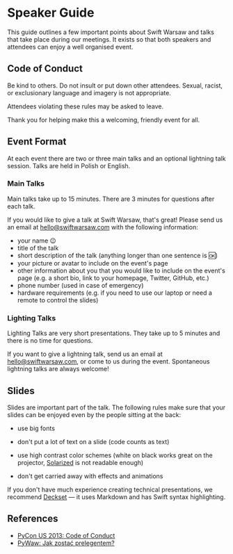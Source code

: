 Speaker Guide
=============

This guide outlines a few important points about Swift Warsaw and talks
that take place during our meetings.  It exists so that both speakers
and attendees can enjoy a well organised event.


Code of Conduct
---------------

Be kind to others.  Do not insult or put down other attendees.  Sexual,
racist, or exclusionary language and imagery is not appropriate.

Attendees violating these rules may be asked to leave.

Thank you for helping make this a welcoming, friendly event for all.


Event Format
------------

At each event there are two or three main talks and an optional
lightning talk session.  Talks are held in Polish or English.


### Main Talks

Main talks take up to 15 minutes.  There are 3 minutes for questions
after each talk.

If you would like to give a talk at Swift Warsaw, that's great!  Please
send us an email at <hello@swiftwarsaw.com> with the following
information:

- your name :wink:
- title of the talk
- short description of the talk (anything longer than one sentence is :ok:)
- your picture or avatar to include on the event's page
- other information about you that you would like to include on the event's
  page (e.g. a short bio, link to your homepage, Twitter, GitHub, etc.)
- phone number (used in case of emergency)
- hardware requirements (e.g. if you need to use our laptop or need a
  remote to control the slides)


### Lighting Talks

Lighting Talks are very short presentations.  They take up to 5 minutes
and there is no time for questions.

If you want to give a lightning talk, send us an email at
<hello@swiftwarsaw.com>, or come to us during the event.  Spontaneous
lightning talks are always welcome!


Slides
------

Slides are important part of the talk.  The following rules make sure
that your slides can be enjoyed even by the people sitting at the back:

- use big fonts
- don't put a lot of text on a slide (code counts as text)
- use high contrast color schemes (white on black works great on the
  projector, [Solarized][] is not readable enough)
- don't get carried away with effects and animations

  [Solarized]: http://ethanschoonover.com/solarized

If you don't have much experience creating technical presentations,
we recommend [Deckset][] — it uses Markdown and has Swift syntax
highlighting.

  [Deckset]: http://www.decksetapp.com/


References
----------

- [PyCon US 2013: Code of Conduct](https://us.pycon.org/2013/about/code-of-conduct/)
- [PyWaw: Jak zostać prelegentem?](http://pywaw.org/prelegenci/)
